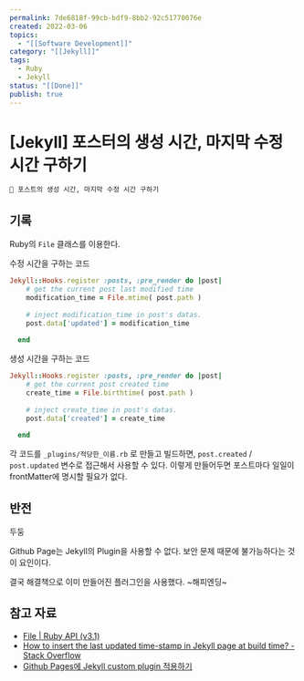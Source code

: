 ```yaml
---
permalink: 7de6818f-99cb-bdf9-8bb2-92c51770076e
created: 2022-03-06
topics:
  - "[[Software Development]]"
category: "[[Jekyll]]"
tags:
  - Ruby
  - Jekyll
status: "[[Done]]"
publish: true
---
```


# \[Jekyll] 포스터의 생성 시간, 마지막 수정 시간 구하기

```markdown
🎯 포스트의 생성 시간, 마지막 수정 시간 구하기
```

## 기록

Ruby의 `File` 클래스를 이용한다.

수정 시간을 구하는 코드

```ruby
Jekyll::Hooks.register :posts, :pre_render do |post|
    # get the current post last modified time
    modification_time = File.mtime( post.path )
  
    # inject modification_time in post's datas.
    post.data['updated'] = modification_time
  
  end
```

생성 시간을 구하는 코드
```ruby
Jekyll::Hooks.register :posts, :pre_render do |post|
    # get the current post created time
    create_time = File.birthtime( post.path )
  
    # inject create_time in post's datas.
    post.data['created'] = create_time
  
  end
```

각 코드를 `_plugins/적당한_이름.rb` 로 만들고 빌드하면, `post.created` / `post.updated` 변수로 접근해서 사용할 수 있다. 이렇게 만들어두면 포스트마다 일일이 frontMatter에 명시할 필요가 없다.

## 반전

두둥

Github Page는 Jekyll의 Plugin을 사용할 수 없다. 보안 문제 때문에 불가능하다는 것이 요인이다.

결국 해결책으로 이미 만들어진 플러그인을 사용했다. ~해피엔딩~

## 참고 자료

- [File | Ruby API (v3.1)](https://rubyapi.org/3.1/o/file#class-File-label-Creating)
- [How to insert the last updated time-stamp in Jekyll page at build time? - Stack Overflow](https://stackoverflow.com/questions/36758072/how-to-insert-the-last-updated-time-stamp-in-jekyll-page-at-build-time)
- [Github Pages에 Jekyll custom plugin 적용하기](https://gumpcha.github.io/blog/github-pages-with-jekyll-custom-plugin)
